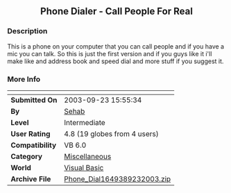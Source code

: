 ﻿<div align="center">

## Phone Dialer \- Call People For Real


</div>

### Description

This is a phone on your computer that you can call people and if you have a mic you can talk. So this is just the first version and if you guys like it i'll make like and address book and speed dial and more stuff if you suggest it.
 
### More Info
 


<span>             |<span>
---                |---
**Submitted On**   |2003-09-23 15:55:34
**By**             |[Sehab](https://github.com/Planet-Source-Code/PSCIndex/blob/master/ByAuthor/sehab.md)
**Level**          |Intermediate
**User Rating**    |4.8 (19 globes from 4 users)
**Compatibility**  |VB 6\.0
**Category**       |[Miscellaneous](https://github.com/Planet-Source-Code/PSCIndex/blob/master/ByCategory/miscellaneous__1-1.md)
**World**          |[Visual Basic](https://github.com/Planet-Source-Code/PSCIndex/blob/master/ByWorld/visual-basic.md)
**Archive File**   |[Phone\_Dial1649389232003\.zip](https://github.com/Planet-Source-Code/sehab-phone-dialer-call-people-for-real__1-48730/archive/master.zip)








